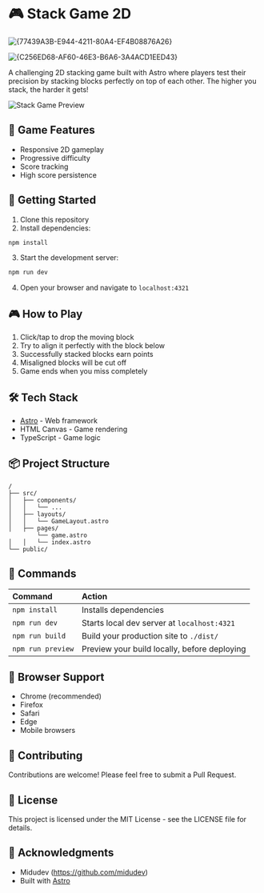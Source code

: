 # 🎮 Stack Game 2D

![{77439A3B-E944-4211-80A4-EF4B08876A26}](https://github.com/user-attachments/assets/4114f688-68ea-42d7-8552-c06f60939fbb)

![{C256ED68-AF60-46E3-B6A6-3A4ACD1EED43}](https://github.com/user-attachments/assets/7cfc0412-3df2-469d-8adb-f57a154e4f60)


A challenging 2D stacking game built with Astro where players test their precision by stacking blocks perfectly on top of each other. The higher you stack, the harder it gets!

![Stack Game Preview](public/preview.png)

## 🎯 Game Features

- Responsive 2D gameplay
- Progressive difficulty
- Score tracking
- High score persistence

## 🚀 Getting Started

1. Clone this repository
2. Install dependencies:
```bash
npm install
```
3. Start the development server:
```bash
npm run dev
```
4. Open your browser and navigate to `localhost:4321`

## 🎮 How to Play

1. Click/tap to drop the moving block
2. Try to align it perfectly with the block below
3. Successfully stacked blocks earn points
4. Misaligned blocks will be cut off
5. Game ends when you miss completely

## 🛠️ Tech Stack

- [Astro](https://astro.build) - Web framework
- HTML Canvas - Game rendering
- TypeScript - Game logic

## 📦 Project Structure

```
/
├── src/
│   ├── components/
│   │   └── ...
│   ├── layouts/
│   │   └── GameLayout.astro
│   ├── pages/
        └── game.astro
│   │   └── index.astro
└── public/
```

## 🧞 Commands

| Command                   | Action                                           |
| :------------------------ | :----------------------------------------------- |
| `npm install`             | Installs dependencies                            |
| `npm run dev`            | Starts local dev server at `localhost:4321`      |
| `npm run build`          | Build your production site to `./dist/`          |
| `npm run preview`        | Preview your build locally, before deploying     |


## 📱 Browser Support

- Chrome (recommended)
- Firefox
- Safari
- Edge
- Mobile browsers

## 🤝 Contributing

Contributions are welcome! Please feel free to submit a Pull Request.

## 📄 License

This project is licensed under the MIT License - see the LICENSE file for details.

## 🙏 Acknowledgments

- Midudev (https://github.com/midudev)
- Built with [Astro](https://astro.build)
